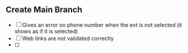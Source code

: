 ## Create Main Branch
- [ ] Gives an error on phone number when the ext is not selected (it shows as if it is selected)
- [ ] Web links are not validated correctly
- [ ] 